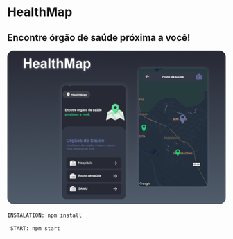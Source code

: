 


# HealthMap
## Encontre órgão de saúde próxima a você!

![HealthMap](https://github.com/devMatheus13/healthMap/blob/master/src/assets/Health.png)


```
INSTALATION: npm install 

```

```
 START: npm start 
 
```
